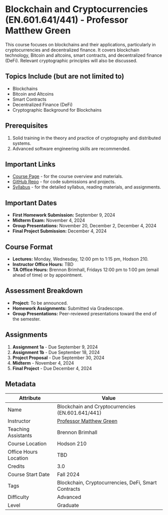 # Blockchain and Cryptocurrencies (EN.601.641/441) - Professor Matthew Green

This course focuses on blockchains and their applications, particularly in cryptocurrencies and decentralized finance. It covers blockchain technology, Bitcoin and altcoins, smart contracts, and decentralized finance (DeFi). Relevant cryptographic principles will also be discussed.

## Topics Include (but are not limited to)

- Blockchains
- Bitcoin and Altcoins
- Smart Contracts
- Decentralized Finance (DeFi)
- Cryptographic Background for Blockchains

## Prerequisites

1. Solid training in the theory and practice of cryptography and distributed systems.
2. Advanced software engineering skills are recommended.

## Important Links

- [Course Page](https://github.com/matthewdgreen/blockchains2024/wiki) - for the course overview and materials.
- [GitHub Repo](https://github.com/matthewdgreen/blockchains2024/tree/main) - for code submissions and projects.
- [Syllabus](https://github.com/matthewdgreen/blockchains2024/wiki/Course-Syllabus) - for the detailed syllabus, reading materials, and assignments.

## Important Dates

- **First Homework Submission:** September   9, 2024
- **Midterm Exam:** November 4, 2024
- **Group Presentations:** November 20, December 2, December 4, 2024
- **Final Project Submission:** December 4, 2024

## Course Format

- **Lectures:** Monday, Wednesday, 12:00 pm to 1:15 pm, Hodson 210.
- **Instructor Office Hours:** TBD
- **TA Office Hours:** Brennon Brimhall, Fridays 12:00 pm to 1:00 pm (email ahead of time) or by appointment.

## Assessment Breakdown

- **Project:** To be announced.
- **Homework Assignments:** Submitted via Gradescope.
- **Group Presentations:** Peer-reviewed presentations toward the end of the semester.

## Assignments

1. **Assignment 1a** - Due September 9, 2024
2. **Assignment 1b** - Due September 18, 2024
3. **Project Proposal** - Due September 30, 2024
4. **Midterm** - November 4, 2024
5. **Final Project** - Due December 4, 2024

## Metadata

| Attribute             | Value                                                |
|-----------------------|------------------------------------------------------|
| Name                  | Blockchain and Cryptocurrencies (EN.601.641/441)      |
| Instructor            | [Professor Matthew Green](https://www.cs.jhu.edu/~mgreen/) |
| Teaching Assistants   | Brennon Brimhall                                      |
| Course Location       | Hodson 210                                            |
| Office Hours Location | TBD                                                   |
| Credits               | 3.0                                                   |
| Course Start Date     | Fall 2024                                             |
| Tags                  | Blockchain, Cryptocurrencies, DeFi, Smart Contracts   |
| Difficulty            | Advanced                                              |
| Level                 | Graduate                                              |
